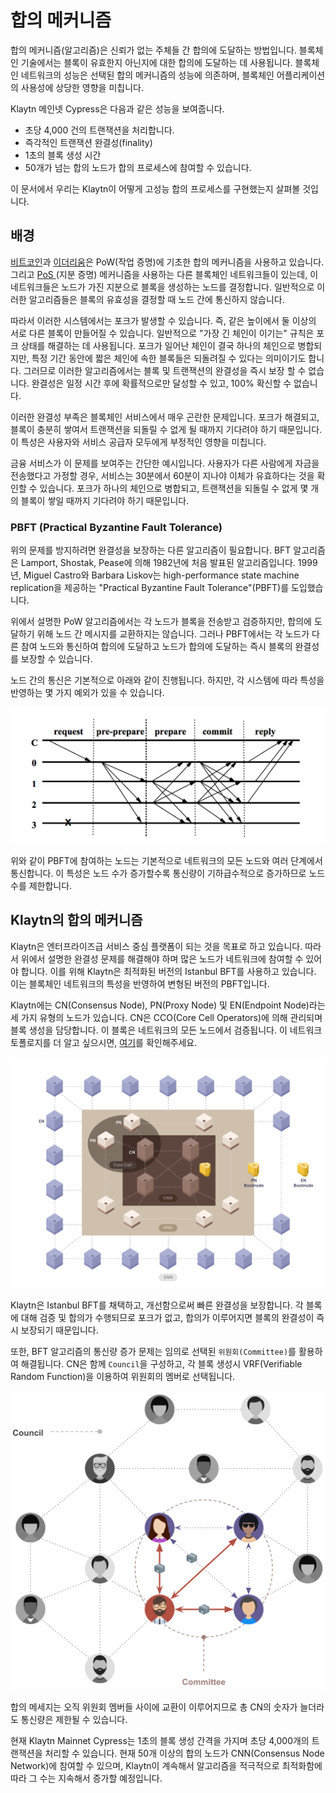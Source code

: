 # 합의 메커니즘

합의 메커니즘(알고리즘)은 신뢰가 없는 주체들 간 합의에 도달하는 방법입니다. 블록체인 기술에서는 블록이 유효한지 아닌지에 대한 합의에 도달하는 데 사용됩니다. 블록체인 네트워크의 성능은 선택된 합의 메커니즘의 성능에 의존하며, 블록체인 어플리케이션의 사용성에 상당한 영향을 미칩니다.

Klaytn 메인넷 Cypress은 다음과 같은 성능을 보여줍니다.
- 초당 4,000 건의 트랜잭션을 처리합니다.
- 즉각적인 트랜잭션 완결성(finality)
- 1초의 블록 생성 시간
- 50개가 넘는 합의 노드가 합의 프로세스에 참여할 수 있습니다.

이 문서에서 우리는 Klaytn이 어떻게 고성능 합의 프로세스를 구현했는지 살펴볼 것입니다.

## 배경

[비트코인](https://en.wikipedia.org/wiki/Bitcoin)과 [이더리움](https://en.wikipedia.org/wiki/Ethereum)은 PoW(작업 증명)에 기초한 합의 메커니즘을 사용하고 있습니다. 그리고 [PoS ](https://en.wikipedia.org/wiki/Proof_of_stake)(지분 증명) 메커니즘을 사용하는 다른 블록체인 네트워크들이 있는데, 이 네트워크들은 노드가 가진 지분으로 블록을 생성하는 노드를 결정합니다. 일반적으로 이러한 알고리즘들은 블록의 유효성을 결정할 때 노드 간에 통신하지 않습니다.

따라서 이러한 시스템에서는 포크가 발생할 수 있습니다. 즉, 같은 높이에서 둘 이상의 서로 다른 블록이 만들어질 수 있습니다. 일반적으로 "가장 긴 체인이 이기는" 규칙은 포크 상태를 해결하는 데 사용됩니다. 포크가 일어난 체인이 결국 하나의 체인으로 병합되지만, 특정 기간 동안에 짧은 체인에 속한 블록들은 되돌려질 수 있다는 의미이기도 합니다. 그러므로 이러한 알고리즘에서는 블록 및 트랜잭션의 완결성을 즉시 보장 할 수 없습니다. 완결성은 일정 시간 후에 확률적으로만 달성할 수 있고, 100% 확신할 수 없습니다.

이러한 완결성 부족은 블록체인 서비스에서 매우 곤란한 문제입니다. 포크가 해결되고, 블록이 충분히 쌓여서 트랜잭션을 되돌릴 수 없게 될 때까지 기다려야 하기 때문입니다. 이 특성은 사용자와 서비스 공급자 모두에게 부정적인 영향을 미칩니다.

금융 서비스가 이 문제를 보여주는 간단한 예시입니다. 사용자가 다른 사람에게 자금을 전송했다고 가정할 경우, 서비스는 30분에서 60분이 지나야 이체가 유효하다는 것을 확인할 수 있습니다. 포크가 하나의 체인으로 병합되고, 트랜잭션을 되돌릴 수 없게 몇 개의 블록이 쌓일 때까지 기다려야 하기 때문입니다.

### PBFT (Practical Byzantine Fault Tolerance)
위의 문제를 방지하려면 완결성을 보장하는 다른 알고리즘이 필요합니다. BFT 알고리즘은 Lamport, Shostak, Pease에 의해 1982년에 처음 발표된 알고리즘입니다. 1999년, Miguel Castro와 Barbara Liskov는 high-performance state machine replication을 제공하는 "Practical Byzantine Fault Tolerance"(PBFT)를 도입했습니다.

위에서 설명한 PoW 알고리즘에서는 각 노드가 블록을 전송받고 검증하지만, 합의에 도달하기 위해 노드 간 메시지를 교환하지는 않습니다. 그러나 PBFT에서는 각 노드가 다른 참여 노드와 통신하여 합의에 도달하고 노드가 합의에 도달하는 즉시 블록의 완결성를 보장할 수 있습니다.

노드 간의 통신은 기본적으로 아래와 같이 진행됩니다. 하지만, 각 시스템에 따라 특성을 반영하는 몇 가지 예외가 있을 수 있습니다.

![PBFT message flow](../images/pbft.png)

위와 같이 PBFT에 참여하는 노드는 기본적으로 네트워크의 모든 노드와 여러 단계에서 통신합니다. 이 특성은 노드 수가 증가할수록 통신량이 기하급수적으로 증가하므로 노드 수를 제한합니다.

## Klaytn의 합의 메커니즘
Klaytn은 엔터프라이즈급 서비스 중심 플랫폼이 되는 것을 목표로 하고 있습니다. 따라서 위에서 설명한 완결성 문제를 해결해야 하며 많은 노드가 네트워크에 참여할 수 있어야 합니다. 이를 위해 Klaytn은 최적화된 버전의 Istanbul BFT를 사용하고 있습니다. 이는 블록체인 네트워크의 특성을 반영하여 변형된 버전의 PBFT입니다.

Klaytn에는 CN(Consensus Node), PN(Proxy Node) 및 EN(Endpoint Node)라는 세 가지 유형의 노드가 있습니다. CN은 CCO(Core Cell Operators)에 의해 관리되며 블록 생성을 담당합니다. 이 블록은 네트워크의 모든 노드에서 검증됩니다. 이 네트워크 토폴로지를 더 알고 싶으시면, [여기](../README.md#klaytn-network-topology)를 확인해주세요.

![Network topology](../images/klaytn_network_node.png)

Klaytn은 Istanbul BFT를 채택하고, 개선함으로써 빠른 완결성을 보장합니다. 각 블록에 대해 검증 및 합의가 수행되므로 포크가 없고, 합의가 이루어지면 블록의 완결성이 즉시 보장되기 때문입니다.

또한, BFT 알고리즘의 통신량 증가 문제는 임의로 선택된 `위원회(Committee)`를 활용하여 해결됩니다. CN은 함께 `Council`을 구성하고, 각 블록 생성시 VRF(Verifiable Random Function)을 이용하여 위원회의 멤버로 선택됩니다.

![Concept of council and committee](../images/council-committee.png)

합의 메세지는 오직 위원회 멤버들 사이에 교환이 이루어지므로 총 CN의 숫자가 늘더라도 통신량은 제한될 수 있습니다.

현재 Klaytn Mainnet Cypress는 1초의 블록 생성 간격을 가지며 초당 4,000개의 트랜잭션을 처리할 수 있습니다. 현재 50개 이상의 합의 노드가 CNN(Consensus Node Network)에 참여할 수 있으며, Klaytn이 계속해서 알고리즘을 적극적으로 최적화함에 따라 그 수는 지속해서 증가할 예정입니다.
